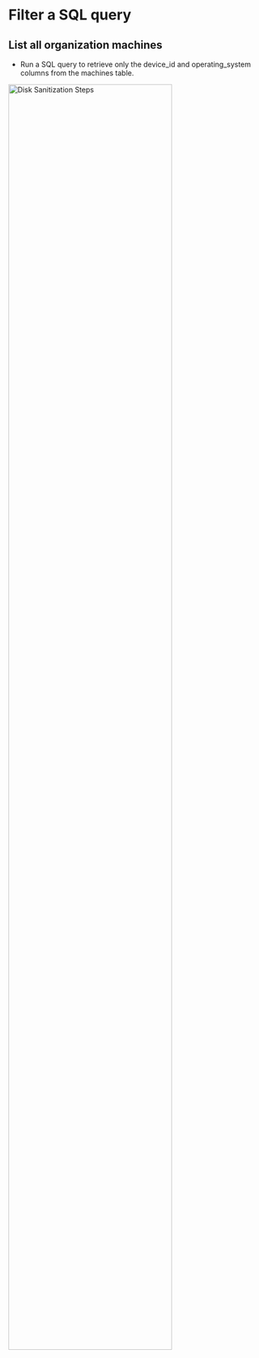 <h1>Filter a SQL query</h1>

<h2>List all organization machines</h2>

- Run a SQL query to retrieve only the device_id and operating_system columns from the machines table.

<img src="https://i.imgur.com/rQLDtqc.png" height="80%" width="80%" alt="Disk Sanitization Steps"/></p>


